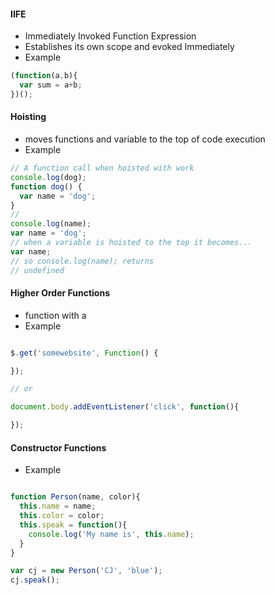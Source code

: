 #### IIFE
- Immediately Invoked Function Expression
- Establishes its own scope and evoked Immediately
- Example

```js
(function(a,b){
  var sum = a+b;
})();
```

#### Hoisting
- moves functions and variable to the top of code execution
- Example

```js
// A function call when hoisted with work
console.log(dog);
function dog() {
  var name = 'dog';
}
//
console.log(name);
var name = 'dog';
// when a variable is hoisted to the top it becomes...
var name;
// so console.log(name); returns
// undefined

```

#### Higher Order Functions
- function with a
- Example

```js

$.get('somewebsite', Function() {

});

// or

document.body.addEventListener('click', function(){

});
```

#### Constructor Functions
- Example

```js

function Person(name, color){
  this.name = name;
  this.color = color;
  this.speak = function(){
    console.log('My name is', this.name);
  }
}

var cj = new Person('CJ', 'blue');
cj.speak();
```
